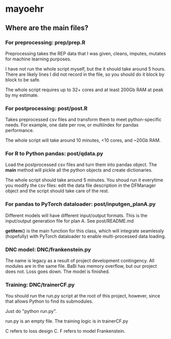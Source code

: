 # mayoehr

## Where are the main files?
### For preprocessing: prep/prep.R
Preprocessing takes the REP data that I was given, cleans, imputes, mutates for machine learning purposes.

I have not run the whole script myself, but the it should take around 5 hours. There are likely lines I did not record in the file, so you should do it block by block to be safe.

The whole script requires up to 32+ cores and at least 200Gb RAM at peak by my estimate.

### For postprocessing: post/post.R
Takes preprocessed csv files and transform them to meet python-specific needs. For example, one date per row, or multiindex for pandas performance.

The whole script will take around 10 minutes, <10 cores, and ~20Gb RAM.

### For R to Python pandas: post/qdata.py

Load the postprocessed csv files and turn them into pandas object. The __main__ method will pickle all the python objects and create dictionaries.

The whole script should take around 5 minutes. You shoud run it everytime you modify the csv files: edit the data file description in the DFManager object and the script should take care of the rest.

### For pandas to PyTorch dataloader: post/inputgen_planA.py

Different models will have different input/output formats. This is the input/output generation file for plan A. See post/README.md

__getitem__() is the main function for this class, which will integrate seamlessly (hopefully) with PyTorch dataloader to enable multi-processed data loading.

### DNC model: DNC/frankenstein.py
The name is legacy as a result of project development contingency.
All modules are in the same file. BaBi has memory overflow, but our project does not.
Loss goes down. The model is finished.

### Training: DNC/trainerCF.py
You should run the run.py script at the root of this project, however, since that
allows Python to find its submodules.

Just do "python run.py".

run.py is an empty file. The training logic is in trainerCF.py

C refers to loss design C. F refers to model Frankenstein.